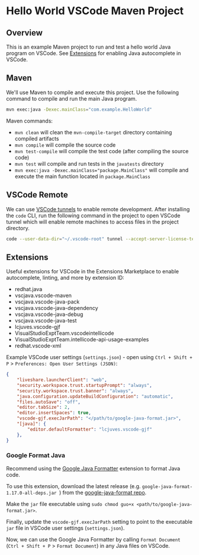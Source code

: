 # Hello World VSCode Maven Project

## Overview

This is an example Maven project to run and test a hello world Java program on VSCode. See [Extensions](#extensions) for enabling Java autocomplete in VSCode.

## Maven

We'll use Maven to compile and execute this project. Use the following command to compile and run the main Java program.

```bash
mvn exec:java -Dexec.mainClass="com.example.HelloWorld"
```

Maven commands:

* `mvn clean` will clean the `mvn-compile-target` directory containing compiled artifacts
* `mvn compile` will compile the source code
* `mvn test-compile` will compile the test code (after compiling the source code)
* `mvn test` will compile and run tests in the `javatests` directory
* `mvn exec:java -Dexec.mainClass="package.MainClass"` will compile and execute the main function located in `package.MainClass`

## VSCode Remote
We can use [VSCode tunnels](https://code.visualstudio.com/docs/remote/tunnels) to enable remote development. After installing the `code` CLI, run the following command in the project to open VSCode tunnel which will enable remote machines to access files in the project directory. 

```bash
code --user-data-dir="~/.vscode-root" tunnel --accept-server-license-terms
```

## Extensions

Useful extensions for VSCode in the Extensions Marketplace to enable autocomplete, linting, and more by extension ID:

* redhat.java
* vscjava.vscode-maven
* vscjava.vscode-java-pack
* vscjava.vscode-java-dependency
* vscjava.vscode-java-debug
* vscjava.vscode-java-test
* lcjuves.vscode-gjf
* VisualStudioExptTeam.vscodeintellicode
* VisualStudioExptTeam.intellicode-api-usage-examples
* redhat.vscode-xml

Example VSCode user settings (`settings.json`) - open using `Ctrl + Shift + P` > `Preferences: Open User Settings (JSON)`:

```json
{
    "liveshare.launcherClient": "web",
    "security.workspace.trust.startupPrompt": "always",
    "security.workspace.trust.banner": "always",
    "java.configuration.updateBuildConfiguration": "automatic",
    "files.autoSave": "off",
    "editor.tabSize": 2,
    "editor.insertSpaces": true,
    "vscode-gjf.execJarPath": "</path/to/google-java-format.jar>",
    "[java]": {
        "editor.defaultFormatter": "lcjuves.vscode-gjf"
    },
}
```

### Google Format Java

Recommend using the [Google Java Formatter](https://marketplace.visualstudio.com/items?itemName=lcjuves.vscode-gjf) extension to format Java code.

To use this extension, download the latest release (e.g. `google-java-format-1.17.0-all-deps.jar
`) from the [google-java-format repo](https://github.com/google/google-java-format).

Make the `jar` file executable using `sudo chmod guo+x <path/to/google-java-format.jar>`.

Finally, update the `vscode-gjf.execJarPath` setting to point to the executable `jar` file in VSCode user settings (`settings.json`).

Now, we can use the Google Java Formatter by calling `Format Document` (`Ctrl + Shift + P` > `Format Document`) in any Java files on VSCode.
